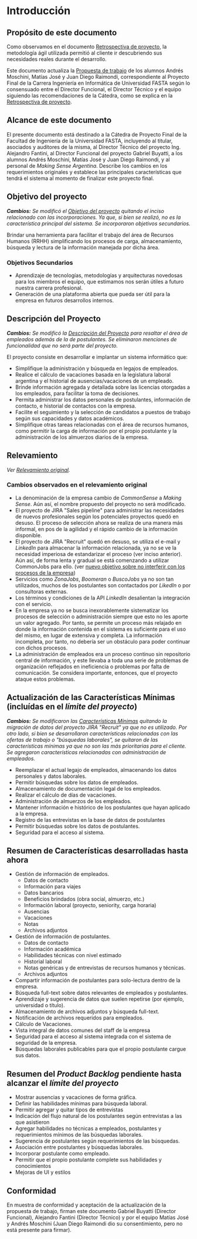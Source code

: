 # Introducción 

## Propósito de este documento

Como observamos en el documento [Retrospectiva de proyecto](retrospectiva-proyecto#El_problema), la metodología ágil utilizada permitió al cliente ir descubriendo sus necesidades reales durante el desarrollo. 

Este documento actualiza la [Propuesta de trabajo](propuesta-trabajo) de los alumnos Andrés Moschini, Matías José y Juan Diego Raimondi, correspondiente al Proyecto Final de la Carrera Ingeniería en Informática de Universidad FASTA según lo consensuado entre el Director Funcional, el Director Técnico y el equipo siguiendo las recomendaciones de la Cátedra, como se explica en la [Retrospectiva de proyecto](Retrospectiva-Proyecto#C%c3%b3mo_seguir).

## Alcance de este documento

El presente documento está destinado a la Cátedra de Proyecto Final de la Facultad de Ingeniería de la Universidad FASTA, incluyendo al titular, asociados y auditores de la misma, al Director Técnico del proyecto Ing. Alejandro Fantini, al Director Funcional del proyecto Gabriel Buyatti, a los alumnos Andrés Moschini, Matías José y Juan Diego Raimondi, y al personal de _Making Sense Argentina_.  Describe los cambios en los requerimientos originales y establece las principales características que tendrá el sistema al momento de finalizar este proyecto final.

## Objetivo del proyecto

_**Cambios:** Se modificó el [Objetivo del proyecto](propuesta-trabajo#Objetivo_del_proyecto) quitando el inciso relacionado con las incorporaciones. Ya que, si bien se realizó, no es la característica principal del sistema. Se incorporaron objetivos secundarios._

Brindar una herramienta para facilitar el trabajo del área de Recursos Humanos (RRHH) simplificando los procesos de carga, almacenamiento, búsqueda y lectura de la información manejada por dicha área.

### Objetivos Secundarios

* Aprendizaje de tecnologías, metodologías y arquitecturas novedosas para los miembros el equipo, que estimamos nos serán útiles a futuro nuestra carrera profesional.
* Generación de una plataforma abierta que pueda ser útil para la empresa en futuros desarrollos internos.

## Descripción del Proyecto

_**Cambios:** Se modificó la [Descripción del Proyecto](propuesta-trabajo#Descripci%c3%b3n_del_Proyecto) para resaltar el área de empleados además de la de postulantes. Se eliminaron menciones de funcionalidad que no será parte del proyecto._

El proyecto consiste en desarrollar e implantar un sistema informático que:

* Simplifique la administración y búsqueda en legajos de empleados.
* Realice el cálculo de vacaciones basada en la legislatura laboral argentina y el historial de ausencias/vacaciones de un empleado.
* Brinde información agregada y detallada sobre las licencias otorgadas a los empleados, para facilitar la toma de decisiones. 
* Permita administrar los datos personales de postulantes, información de contacto, e historial de contactos con la empresa. 
* Facilite el seguimiento y la selección de candidatos a puestos de trabajo según sus capacidades y datos académicos.
* Simplifique otras tareas relacionadas con el área de recursos humanos, como permitir la carga de información por el propio postulante y la administración de los almuerzos diarios de la empresa.

## Relevamiento

_Ver [Relevamiento original](propuesta-trabajo#Relevamiento)._

### Cambios observados en el relevamiento original

* La denominación de la empresa cambio de _CommonSense_ a _Making Sense_. Aún así, el nombre propuesto del proyecto no será modificado.
* El proyecto de JIRA "Sales pipeline" para administrar las necesidades de nuevos profesionales según los potenciales proyectos quedó en desuso. El proceso de selección ahora se realiza de una manera más informal, en pos de la agilidad y el rápido cambio de la información disponible.
* El proyecto de JIRA "Recruit" quedó en desuso, se utiliza el e-mail y _LinkedIn_ para almacenar la información relacionada, ya no se ve la necesidad imperiosa de estandarizar el proceso (ver inciso anterior). Aún así, de forma lenta y gradual se está comenzando a utilizar CommonJobs para ello. (ver [nuevo objetivo sobre no interferir con los procesos de la empresa](actualizacion-propuesta-trabajo#Objetivos%20secundarios))
* Servicios como _ZonaJobs_, _Boomeran_ o _BuscoJobs_ ya no son tan utilizados, muchos de los postulantes son contactados por _LikedIn_ o por consultoras externas.
* Los términos y condiciones de la API _LinkedIn_ desalientan la integración con el servicio.
* En la empresa ya no se busca inexorablemente sistematizar los procesos de selección o administración siempre que esto no les aporte un valor agregado. Por tanto, se permite un proceso más relajado en donde la información contenida en el sistema es suficiente para el uso del mismo, en lugar de extensiva y completa. La información incompleta, por tanto, no debería ser un obstáculo para poder continuar con dichos procesos.
* La administración de empleados era un proceso continuo sin repositorio central de información, y este llevaba a toda una serie de problemas de organización reflejados en ineficiencia o problemas por falta de comunicación. Se considera importante, entonces, que el proyecto ataque estos problemas.

## Actualización de las Características Mínimas (incluídas en el _límite del proyecto_)

_**Cambios:** Se modificaron las [Características Mínimas](propuesta-trabajo#Caracter%c3%adsticas_M%c3%adnimas_(inclu%c3%addas_en_el_%3cem%3el%c3%admite_del_proyecto%3c%2fem%3e)) quitando la migración de datos del proyecto JIRA "Recruit" ya que no es utilizado. Por otro lado, si bien se desarrollaron características relacionadas con las ofertas de trabajo o "búsquedas laborales", se quitaron de las características mínimas ya que no son las más prioritarias para el cliente. Se agregaron características relacionadas con administración de empleados._

* Reemplazar el actual legajo de empleados, almacenando los datos personales y datos laborales.
* Permitir búsquedas sobre los datos de empleados.
* Almacenamiento de documentación legal de los empleados.
* Realizar el cálculo de días de vacaciones.
* Administración de almuerzos de los empleados.
* Mantener información e histórico de los postulantes que hayan aplicado a la empresa.
* Registro de las entrevistas en la base de datos de postulantes
* Permitir búsquedas sobre los datos de postulantes.
* Seguridad para el acceso al sistema.

## Resumen de Características desarrolladas hasta ahora 

* Gestión de información de empleados.
   * Datos de contacto
   * Información para viajes
   * Datos bancarios
   * Beneficios brindados (obra social, almuerzo, etc.)
   * Información laboral (proyecto, seniority, carga horaria)
   * Ausencias
   * Vacaciones
   * Notas
   * Archivos adjuntos
* Gestión de información de postulantes.
   * Datos de contacto
   * Información académica
   * Habilidades técnicas con nivel estimado
   * Historial laboral
   * Notas genéricas y de entrevistas de recursos humanos y técnicas.
   * Archivos adjuntos
* Compartir información de postulantes para solo-lectura dentro de la empresa.
* Búsqueda full-text sobre datos relevantes de empleados y postulantes.
* Aprendizaje y sugerencia de datos que suelen repetirse (por ejemplo, universidad o título).
* Almacenamiento de archivos adjuntos y búsqueda full-text.
* Notificación de archivos requeridos para empleados.
* Cálculo de Vacaciones.
* Vista integral de datos comunes del staff de la empresa
* Seguridad para el acceso al sistema integrada con el sistema de seguridad de la empresa.
* Búsquedas laborales publicables para que el propio postulante cargue sus datos.

## Resumen del _Product Backlog_ pendiente hasta alcanzar el _límite del proyecto_

* Mostrar ausencias y vacaciones de forma gráfica.
* Definir las habilidades mínimas para búsqueda laboral.
* Permitir agregar y quitar tipos de entrevistas
* Indicación del flujo natural de los postulantes según entrevistas a las que asistieron
* Agregar habilidades no técnicas a empleados, postulantes y requerimientos mínimos de las búsquedas laborales.
* Sugerencia de postulantes según requerimientos de las búsquedas.
* Asociación entre postulantes y búsquedas laborales.
* Incorporar postulante como empleado.
* Permitir que el propio postulante complete sus habilidades y conocimientos
* Mejoras de UI y estilos

## Conformidad

En muestra de conformidad y aceptación de la actualización de la propuesta de trabajo, firman este documento Gabriel Buyatti (Director Funcional), Alejandro Fantini (Director Técnico) y por el equipo Matías José y Andrés Moschini (Juan Diego Raimondi dio su consentimiento, pero no está presente para firmar).
